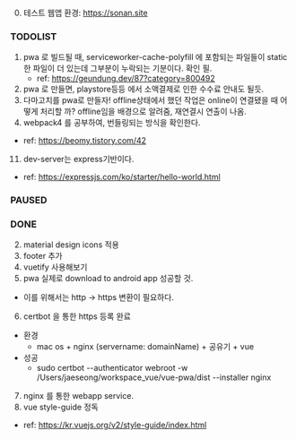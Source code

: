 ###
0. 테스트 웹앱 환경: https://sonan.site
### TODOLIST
1. pwa 로 빌드될 때, serviceworker-cache-polyfill 에 포함되는 파일들이 static한 파일이 더 있는데 그부분이 누락되는 기분이다. 확인 필.
    * ref: https://geundung.dev/87?category=800492
8. pwa 로 만들면, playstore등등 에서 소액결제로 인한 수수료 안내도 될듯.
9. 다마고치를 pwa로 만들자! offline상태에서 했던 작업은 online이 연결됐을 때 어떻게 처리할 까? offline임을 배경으로 알려줌, 재연결시 연출이 나옴.
10. webpack4 를 공부하여, 번들링되는 방식을 확인한다.
  * ref: https://beomy.tistory.com/42
11. dev-server는 express기반이다.
  * ref: https://expressjs.com/ko/starter/hello-world.html

### PAUSED

### DONE
2. material design icons 적용
3. footer 추가
4. vuetify 사용해보기
5. pwa 실제로 download to android app 성공할 것.
* 이를 위해서는 http -> https 변환이 필요하다.
6. certbot 을 통한 https 등록 완료
* 환경
  * mac os + nginx (servername: domainName) + 공유기 + vue
* 성공
  * sudo certbot --authenticator webroot -w /Users/jaeseong/workspace_vue/vue-pwa/dist --installer nginx
7. nginx 를 통한 webapp service.
12. vue style-guide 정독
  * ref: https://kr.vuejs.org/v2/style-guide/index.html
